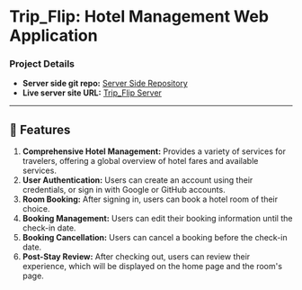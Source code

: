 # Trip_Flip: Hotel Management Web Application

### Project Details
- **Server side git repo:** [Server Side Repository](https://github.com/gazimaksudur2/trip-flip-server)
- **Live server site URL:** [Trip_Flip Server](https://server-seven-gamma-70.vercel.app/)

---

## 🌟 Features

1. **Comprehensive Hotel Management:** Provides a variety of services for travelers, offering a global overview of hotel fares and available services.
2. **User Authentication:** Users can create an account using their credentials, or sign in with Google or GitHub accounts.
3. **Room Booking:** After signing in, users can book a hotel room of their choice.
4. **Booking Management:** Users can edit their booking information until the check-in date.
5. **Booking Cancellation:** Users can cancel a booking before the check-in date.
6. **Post-Stay Review:** After checking out, users can review their experience, which will be displayed on the home page and the room's page.
